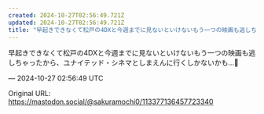 ```yaml
---
created: 2024-10-27T02:56:49.721Z
updated: 2024-10-27T02:56:49.721Z
title: "早起きできなくて松戸の4DXと今週までに見ないといけないもう一つの映画も逃しちゃ[...]"
---
```


<p>早起きできなくて松戸の4DXと今週までに見ないといけないもう一つの映画も逃しちゃったから、ユナイテッド・シネマとしまえんに行くしかないかも…🥲</p>

&mdash; 2024-10-27 02:56:49 UTC

Original URL: https://mastodon.social/@sakuramochi0/113377136457723340

